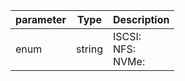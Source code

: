 | parameter | Type | Description |
| ----------- | ----------- |----------- |
| enum  |  string  | ISCSI: <br/>NFS: <br/>NVMe:    |